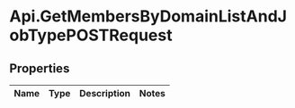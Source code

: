 # Api.GetMembersByDomainListAndJobTypePOSTRequest

## Properties
Name | Type | Description | Notes
------------ | ------------- | ------------- | -------------


